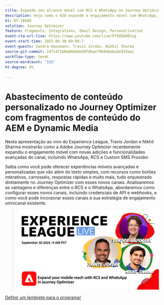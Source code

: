 ```yaml
---
title: Expanda seu alcance móvel com RCS e WhatsApp no Journey Optimizer
description: Veja como o AJO expande o engajamento móvel com WhatsApp, RCS e SMS — experiências ricas, interativas e personalizadas.
kt: KT-18688
solution: Journey Optimizer
feature: Fragments, Integrations, Email Design, Personalization
event-cta-url-live: https://www.youtube.com/live/Pf5O5b0Ehig
event-start-time: 2025-09-30 09:00-7
event-guests: Sandra Hausmann, Travis Jordan, Nikhil Sharma
source-git-commit: 24f1471b0e60eb0e507dbae796048aba2e933eac
workflow-type: tm+mt
source-wordcount: '153'
ht-degree: 0%

---
```


# Abastecimento de conteúdo personalizado no Journey Optimizer com fragmentos de conteúdo do AEM e Dynamic Media

Nesta apresentação ao vivo do Experience League, Travis Jordan e Nikhil Sharma mostrarão como a Adobe Journey Optimizer recentemente expandiu o engajamento móvel com novas adições e funcionalidades avançadas do canal, incluindo WhatsApp, RCS e Custom SMS Provider.

Saiba como você pode oferecer experiências móveis avançadas e personalizadas que vão além do texto simples, com recursos como botões interativos, carrosséis, respostas rápidas e muito mais, tudo orquestrado diretamente no Journey Optimizer com esses novos canais. Analisaremos as vantagens e diferenças entre o RCS e o WhatsApp, abordaremos como configurar esses novos canais, incluindo credenciais de API e webhooks, e como você pode incorporar esses canais à sua estratégia de engajamento omnicanal existente.

> ![Mostrar banner](../assets/30Sept2025_WebBanner.png)

[Definir um lembrete para o programa!](https://www.youtube.com/live/Pf5O5b0Ehig)


